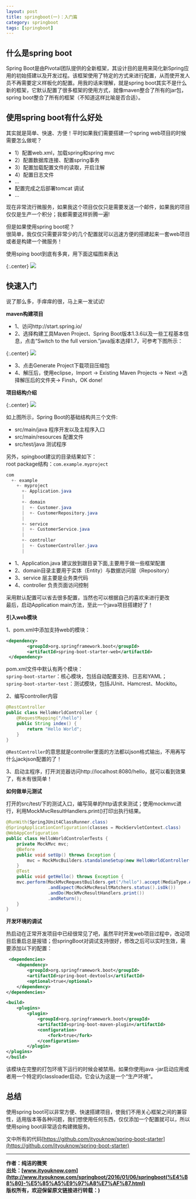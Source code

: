 ```yaml
---
layout: post
title: springboot(一)：入门篇
category: springboot
tags: [springboot]
---
```



##  什么是spring boot

Spring Boot是由Pivotal团队提供的全新框架，其设计目的是用来简化新Spring应用的初始搭建以及开发过程。该框架使用了特定的方式来进行配置，从而使开发人员不再需要定义样板化的配置。用我的话来理解，就是spring boot其实不是什么新的框架，它默认配置了很多框架的使用方式，就像maven整合了所有的jar包，spring boot整合了所有的框架（不知道这样比喻是否合适）。


##  使用spring boot有什么好处

其实就是简单、快速、方便！平时如果我们需要搭建一个spring web项目的时候需要怎么做呢？

- 1）配置web.xml，加载spring和spring mvc
- 2）配置数据库连接、配置spring事务
- 3）配置加载配置文件的读取，开启注解
- 4）配置日志文件
- ...
- 配置完成之后部署tomcat 调试
- ...

现在非常流行微服务，如果我这个项目仅仅只是需要发送一个邮件，如果我的项目仅仅是生产一个积分；我都需要这样折腾一遍!


但是如果使用spring boot呢？  
很简单，我仅仅只需要非常少的几个配置就可以迅速方便的搭建起来一套web项目或者是构建一个微服务！

使用sping boot到底有多爽，用下面这幅图来表达

{:.center}
![](http://www.ityouknow.com/assets/images/2016/dog.jpg)  


## 快速入门

说了那么多，手痒痒的很，马上来一发试试!


**maven构建项目**

- 1、访问http://start.spring.io/  
- 2、选择构建工具Maven Project、Spring Boot版本1.3.6以及一些工程基本信息，点击“Switch to the full version.”java版本选择1.7，可参考下图所示：

{:.center}
![](http://www.ityouknow.com/assets/images/2016/springboot1.jpg)  

- 3、点击Generate Project下载项目压缩包
- 4、解压后，使用eclipse，Import -> Existing Maven Projects -> Next ->选择解压后的文件夹-> Finsh，OK done!


**项目结构介绍**

{:.center}
![](http://www.ityouknow.com/assets/images/2016/springboot2.jpg)  


如上图所示，Spring Boot的基础结构共三个文件:
- src/main/java  程序开发以及主程序入口
- src/main/resources 配置文件
- src/test/java  测试程序

另外，spingboot建议的目录结果如下：  
root package结构：```com.example.myproject```

``` java
com
  +- example
    +- myproject
      +- Application.java
      |
      +- domain
      |  +- Customer.java
      |  +- CustomerRepository.java
      |
      +- service
      |  +- CustomerService.java
      |
      +- controller
      |  +- CustomerController.java
      |
```


- 1、Application.java 建议放到跟目录下面,主要用于做一些框架配置
- 2、domain目录主要用于实体（Entity）与数据访问层（Repository）
- 3、service 层主要是业务类代码
- 4、controller 负责页面访问控制

采用默认配置可以省去很多配置，当然也可以根据自己的喜欢来进行更改  
最后，启动Application main方法，至此一个java项目搭建好了！


**引入web模块**

1、pom.xml中添加支持web的模块： 

``` xml
<dependency>
        <groupId>org.springframework.boot</groupId>
        <artifactId>spring-boot-starter-web</artifactId>
 </dependency>
```

pom.xml文件中默认有两个模块：  
```spring-boot-starter```：核心模块，包括自动配置支持、日志和YAML；  
```spring-boot-starter-test```：测试模块，包括JUnit、Hamcrest、Mockito。

2、编写controller内容

``` java
@RestController
public class HelloWorldController {
    @RequestMapping("/hello")
    public String index() {
        return "Hello World";
    }
}
```

```@RestController```的意思就是controller里面的方法都以json格式输出，不用再写什么jackjson配置的了！

3、启动主程序，打开浏览器访问http://localhost:8080/hello，就可以看到效果了，有木有很简单！


**如何做单元测试**

打开的src/test/下的测试入口，编写简单的http请求来测试；使用mockmvc进行，利用MockMvcResultHandlers.print()打印出执行结果。

``` java
@RunWith(SpringJUnit4ClassRunner.class)
@SpringApplicationConfiguration(classes = MockServletContext.class)
@WebAppConfiguration
public class HelloWorldControlerTests {
    private MockMvc mvc;
    @Before
    public void setUp() throws Exception {
        mvc = MockMvcBuilders.standaloneSetup(new HelloWorldController()).build();
    }
    @Test
    public void getHello() throws Exception {
    mvc.perform(MockMvcRequestBuilders.get("/hello").accept(MediaType.APPLICATION_JSON))
                .andExpect(MockMvcResultMatchers.status().isOk())
                .andDo(MockMvcResultHandlers.print())
                .andReturn();
    }
}
```

**开发环境的调试**

热启动在正常开发项目中已经很常见了吧，虽然平时开发web项目过程中，改动项目启重启总是报错；但springBoot对调试支持很好，修改之后可以实时生效，需要添加以下的配置：  

``` xml
 <dependencies>
    <dependency>
        <groupId>org.springframework.boot</groupId>
        <artifactId>spring-boot-devtools</artifactId>
        <optional>true</optional>
    </dependency>
</dependencies>

<build>
    <plugins>
        <plugin>
            <groupId>org.springframework.boot</groupId>
            <artifactId>spring-boot-maven-plugin</artifactId>
            <configuration>
                <fork>true</fork>
            </configuration>
        </plugin>
</plugins>
</build>
```

该模块在完整的打包环境下运行的时候会被禁用。如果你使用java -jar启动应用或者用一个特定的classloader启动，它会认为这是一个“生产环境”。


## 总结

使用spring boot可以非常方便、快速搭建项目，使我们不用关心框架之间的兼容性，适用版本等各种问题，我们想使用任何东西，仅仅添加一个配置就可以，所以使用sping boot非常适合构建微服务。

文中所有的代码[https://github.com/ityouknow/spring-boot-starter](https://github.com/ityouknow/spring-boot-starter)


-------------

**作者：纯洁的微笑**  
**出处：[www.ityouknow.com](http://www.ityouknow.com/springboot/2016/01/06/springboot(%E4%B8%80)-%E5%85%A5%E9%97%A8%E7%AF%87.html)**    
**版权所有，欢迎保留原文链接进行转载：)**